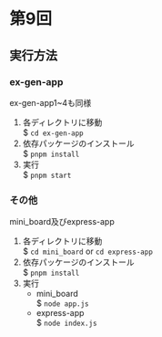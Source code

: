# 第9回

## 実行方法

### ex-gen-app
ex-gen-app1~4も同様

1. 各ディレクトリに移動  
    $ `cd ex-gen-app`
2. 依存パッケージのインストール  
    $ `pnpm install`
2. 実行  
    $ `pnpm start`

### その他
mini_board及びexpress-app

1. 各ディレクトリに移動  
    $ `cd mini_board` or `cd express-app`
2. 依存パッケージのインストール  
    $ `pnpm install`
3. 実行  
    - mini_board  
        $ `node app.js`
    - express-app  
        $ `node index.js`